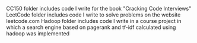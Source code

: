 CC150 folder includes code I write for the book "Cracking Code Interviews"
LeetCode folder includes code I write to solve problems on the website leetcode.com
Hadoop folder includes code I write in a course project in which a search engine based on pagerank and tf-idf calculated using hadoop was implemented
